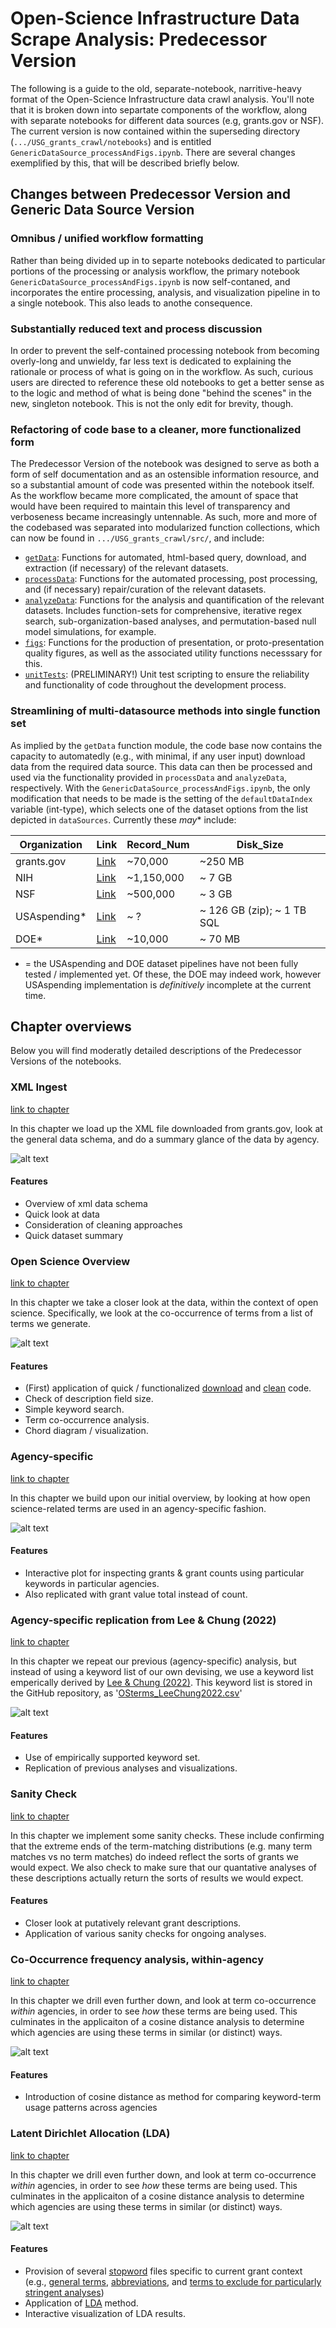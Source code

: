 # Open-Science Infrastructure Data Scrape Analysis: Predecessor Version

The following is a guide to the old, separate-notebook, narritive-heavy format of the Open-Science Infrastructure data crawl analysis.  You'll note that it is broken down into separtate components of the workflow, along with separate notebooks for different data sources (e.g, grants.gov or NSF).  The current version is now contained within the superseding directory (`.../USG_grants_crawl/notebooks`) and is entitled `GenericDataSource_processAndFigs.ipynb`.  There are several changes exemplified by this, that will be described briefly below.

## Changes between Predecessor Version and Generic Data Source Version

### Omnibus / unified workflow formatting

Rather than being divided up in to separte notebooks dedicated to particular portions of the processing or analysis workflow, the primary notebook `GenericDataSource_processAndFigs.ipynb` is now self-contaned, and incorporates the entire processing, analysis, and visualization pipeline in to a single notebook.  This also leads to anothe consequence.

### Substantially reduced text and process discussion

In order to prevent the self-contained processing notebook from becoming overly-long and unwieldy, far less text is dedicated to explaining the rationale or process of what is going on in the workflow.  As such, curious users are directed to reference these old notebooks to get a better sense as to the logic and method of what is being done "behind the scenes" in the new, singleton notebook.  This is not the only edit for brevity, though.

### Refactoring of code base to a cleaner, more functionalized form

The Predecessor Version of the notebook was designed to serve as both a form of self documentation and as an ostensible information resource, and so a substantial amount of code was presented within the notebook itself.  As the workflow became more complicated, the amount of space that would have been required to maintain this level of transparency and verboseness became increasingly untennable.  As such, more and more of the codebased was separated into modularized function collections, which can now be found in `.../USG_grants_crawl/src/`, and include:

- [`getData`](https://github.com/DanNBullock/USG_grants_crawl/blob/multiSourceRefactor/src/getData.py):  Functions for automated, html-based query, download, and extraction (if necessary) of the relevant datasets.
- [`processData`](https://github.com/DanNBullock/USG_grants_crawl/blob/multiSourceRefactor/src/processData.py):  Functions for the automated processing, post processing, and (if necessary) repair/curation of the relevant datasets.
- [`analyzeData`](https://github.com/DanNBullock/USG_grants_crawl/blob/multiSourceRefactor/src/analyzeData.py):  Functions for the analysis and quantification of the relevant datasets.  Includes function-sets for comprehensive, iterative regex search, sub-organization-based analyses, and permutation-based null model simulations, for example.
- [`figs`](https://github.com/DanNBullock/USG_grants_crawl/blob/multiSourceRefactor/src/figs.py):  Functions for the production of presentation, or proto-presentation quality figures, as well as the associated utility functions necesssary for this.
- [`unitTests`](https://github.com/DanNBullock/USG_grants_crawl/blob/multiSourceRefactor/src/unitTests.py):  (PRELIMINARY!) Unit test scripting to ensure the reliability and functionality of code throughout the development process.

### Streamlining of multi-datasource methods into single function set

As implied by the `getData` function module, the code base now contains the capacity to automatedly (e.g., with minimal, if any user input) download data from the required data source.  This data can then be processed and used via the functionality provided in `processData` and `analyzeData`, respectively.  With the `GenericDataSource_processAndFigs.ipynb`, the only modification that needs to be made is the setting of the `defaultDataIndex` variable (int-type), which selects one of the dataset options from the list depicted in `dataSources`.  Currently these _may_* include:

| Organization | Link                                                 | Record_Num | Disk_Size |
|--------------|------------------------------------------------------|------------|-----------|
| grants.gov   | [Link](https://www.grants.gov/xml-extract.html)      | ~70,000    | ~250 MB   |
| NIH          | [Link](https://reporter.nih.gov/exporter)            | ~1,150,000 | ~ 7 GB    |
| NSF          | [Link](https://www.nsf.gov/awardsearch/download.jsp) | ~500,000   | ~ 3 GB    |
| USAspending* | [Link](https://files.usaspending.gov/database_download/) | ~ ?   | ~ 126 GB (zip); ~ 1 TB SQL   |
| DOE*          | [Link](https://pamspublic.science.energy.gov/WebPAMSExternal/Interface/Awards/AwardSearchExternal.aspx) | ~10,000   | ~ 70 MB    |

* = the USAspending and DOE dataset pipelines have not been fully tested / implemented yet.  Of these, the DOE may indeed work, however USAspending implementation is _definitively_ incomplete at the current time.

## Chapter overviews

Below you will find moderatly detailed descriptions of the Predecessor Versions of the notebooks. 

### XML Ingest
[link to chapter](https://github.com/DanNBullock/USG_grants_crawl/blob/main/notebooks/OLD_notebooks/GrantsDotGov_XML_ingest.ipynb)

In this chapter we load up the XML file downloaded from grants.gov, look at the general data schema, and do a summary glance of the data by agency.

![alt text](https://github.com/DanNBullock/USG_grants_crawl/blob/main/imgs/totalsTable.PNG?raw=true)

#### Features
- Overview of xml data schema
- Quick look at data
- Consideration of cleaning approaches
- Quick dataset summary

### Open Science Overview
[link to chapter](https://github.com/DanNBullock/USG_grants_crawl/blob/main/notebooks/OLD_notebooks/GrantsDotGov_Open_Science_Overview.ipynb)

In this chapter we take a closer look at the data, within the context of open science.  Specifically, we look at the co-occurrence of terms from a list of terms we generate.

![alt text](https://github.com/DanNBullock/USG_grants_crawl/blob/main/imgs/textFrequency.png?raw=true)

#### Features
-  (First) application of quick / functionalized [download](https://github.com/DanNBullock/USG_grants_crawl/blob/115f6d2d114c8ab81a0cdee6c107c2a64f220a51/src/grantsGov_utilities.py#L8-L191) and [clean](https://github.com/DanNBullock/USG_grants_crawl/blob/115f6d2d114c8ab81a0cdee6c107c2a64f220a51/src/grantsGov_utilities.py#L193-L424) code.
- Check of description field size.
- Simple keyword search.
- Term co-occurrence analysis.
- Chord diagram / visualization.

### Agency-specific
[link to chapter](https://github.com/DanNBullock/USG_grants_crawl/blob/main/notebooks/OLD_notebooks/GrantsDotGov_Agency.ipynb)

In this chapter we build upon our initial overview, by looking at how open science-related terms are used in an agency-specific fashion.

![alt text](https://github.com/DanNBullock/USG_grants_crawl/blob/main/imgs/SBA_openness.PNG?raw=true)

#### Features
- Interactive plot for inspecting grants & grant counts using particular keywords in particular agencies.
- Also replicated with grant value total instead of count.

### Agency-specific replication from Lee & Chung (2022)
[link to chapter](https://github.com/DanNBullock/USG_grants_crawl/blob/main/notebooks/OLD_notebooks/GrantsDotGov_Agency-Replication.ipynb)

In this chapter we repeat our previous (agency-specific) analysis, but instead of using a keyword list of our own devising, we use a keyword list emperically derived by [Lee & Chung (2022)](https://doi.org/10.47989/irpaper949).  This keyword list is stored in the GitHub repository, as '[OSterms_LeeChung2022.csv](https://github.com/DanNBullock/USG_grants_crawl/blob/main/keywordLists\OSterms_LeeChung2022.csv)'

![alt text](https://github.com/DanNBullock/USG_grants_crawl/blob/main/imgs/OS_keywords_LeeChung.png?raw=true)

#### Features
- Use of empirically supported keyword set.
- Replication of previous analyses and visualizations.

### Sanity Check
[link to chapter](https://github.com/DanNBullock/USG_grants_crawl/blob/main/notebooks/OLD_notebooks/GrantsDotGov_SanityCheck.ipynb)

In this chapter we implement some sanity checks. These  include confirming that the extreme ends of the term-matching distributions (e.g. many term matches vs no term matches) do indeed reflect the sorts of grants we would expect. We also check to make sure that our quantative analyses of these descriptions actually return the sorts of results we would expect.

#### Features
- Closer look at putatively relevant grant descriptions.
- Application of various sanity checks for ongoing analyses.

### Co-Occurrence frequency analysis, within-agency
[link to chapter](https://github.com/DanNBullock/USG_grants_crawl/blob/main/notebooks/OLD_notebooks/GrantsDotGov_Agency-Co-Occurrence.ipynb)

In this chapter we drill even further down, and look at term co-occurrence _within_ agencies, in order to see _how_ these terms are being used.  This culminates in the applicaiton of a cosine distance analysis to determine which agencies are using these terms in similar (or distinct) ways.

![alt text](https://github.com/DanNBullock/USG_grants_crawl/blob/main/imgs/agencyTermSimilarity.png?raw=true)

#### Features
- Introduction of cosine distance as method for comparing keyword-term usage patterns across agencies

### Latent Dirichlet Allocation (LDA)
[link to chapter](https://github.com/DanNBullock/USG_grants_crawl/blob/main/notebooks/OLD_notebooks/GrantsDotGov_LDA.ipynb)

In this chapter we drill even further down, and look at term co-occurrence _within_ agencies, in order to see _how_ these terms are being used.  This culminates in the applicaiton of a cosine distance analysis to determine which agencies are using these terms in similar (or distinct) ways.

![alt text](https://github.com/DanNBullock/USG_grants_crawl/blob/main/imgs/Topic-One.PNG?raw=true)

#### Features
- Provision of several [stopword](https://en.wikipedia.org/wiki/Stop_word) files specific to current grant context (e.g., [general terms](https://github.com/DanNBullock/USG_grants_crawl/blob/main/keywordLists/grantSpecificStopwords.txt), [abbreviations](https://github.com/DanNBullock/USG_grants_crawl/blob/main/keywordLists/grantSpecificStopwords_abbreviations.txt), and [terms to exclude for particularly stringent analyses](https://github.com/DanNBullock/USG_grants_crawl/blob/main/keywordLists/grantSpecificStopwords_aggressive.txt))
- Application of [LDA](https://en.wikipedia.org/wiki/Latent_Dirichlet_allocation) method.
- Interactive visualization of LDA results.